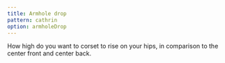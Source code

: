 ```yaml
---
title: Armhole drop
pattern: cathrin
option: armholeDrop
---
```


How high do you want to corset to rise on your hips, in comparison to the center front and center back.
